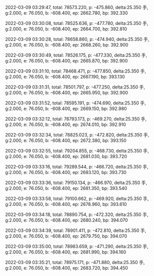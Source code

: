 2022-03-09 03:29:47, total: 78573.220, p: -475.860, delta:25.350 手, g:2.000, e: 76.050, b: -608.400, ep: 2662.780, bp: 392.330

2022-03-09 03:30:08, total: 78525.636, p: -477.780, delta:25.350 手, g:2.000, e: 76.050, b: -608.400, ep: 2664.700, bp: 392.810

2022-03-09 03:30:28, total: 78658.860, p: -474.940, delta:25.350 手, g:2.000, e: 76.050, b: -608.400, ep: 2668.260, bp: 392.900

2022-03-09 03:30:49, total: 78526.175, p: -477.330, delta:25.350 手, g:2.000, e: 76.050, b: -608.400, ep: 2665.870, bp: 392.900

2022-03-09 03:31:10, total: 78468.471, p: -477.850, delta:25.350 手, g:2.000, e: 76.050, b: -608.400, ep: 2667.190, bp: 393.130

2022-03-09 03:31:31, total: 78501.797, p: -477.250, delta:25.350 手, g:2.000, e: 76.050, b: -608.400, ep: 2665.950, bp: 392.900

2022-03-09 03:31:52, total: 78595.191, p: -474.690, delta:25.350 手, g:2.000, e: 76.050, b: -608.400, ep: 2669.150, bp: 392.980

2022-03-09 03:32:12, total: 78793.173, p: -469.270, delta:25.350 手, g:2.000, e: 76.050, b: -608.400, ep: 2674.010, bp: 392.910

2022-03-09 03:32:34, total: 78825.023, p: -472.820, delta:25.350 手, g:2.000, e: 76.050, b: -608.400, ep: 2672.380, bp: 393.150

2022-03-09 03:32:55, total: 79204.855, p: -468.730, delta:25.350 手, g:2.000, e: 76.050, b: -608.400, ep: 2681.030, bp: 393.720

2022-03-09 03:33:16, total: 79289.544, p: -466.720, delta:25.350 手, g:2.000, e: 76.050, b: -608.400, ep: 2683.120, bp: 393.730

2022-03-09 03:33:36, total: 79150.134, p: -466.970, delta:25.350 手, g:2.000, e: 76.050, b: -608.400, ep: 2681.350, bp: 393.540

2022-03-09 03:33:58, total: 79100.662, p: -469.920, delta:25.350 手, g:2.000, e: 76.050, b: -608.400, ep: 2678.960, bp: 393.610

2022-03-09 03:34:18, total: 78890.754, p: -472.320, delta:25.350 手, g:2.000, e: 76.050, b: -608.400, ep: 2680.240, bp: 394.070

2022-03-09 03:34:39, total: 78901.411, p: -472.810, delta:25.350 手, g:2.000, e: 76.050, b: -608.400, ep: 2679.750, bp: 394.070

2022-03-09 03:35:00, total: 78983.659, p: -471.290, delta:25.350 手, g:2.000, e: 76.050, b: -608.400, ep: 2681.990, bp: 394.160

2022-03-09 03:35:21, total: 78975.171, p: -471.880, delta:25.350 手, g:2.000, e: 76.050, b: -608.400, ep: 2683.720, bp: 394.450